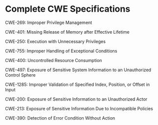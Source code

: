 

# Complete CWE Specifications

CWE-269: Improper Privilege Management

CWE-401: Missing Release of Memory after Effective Lifetime

CWE-250: Execution with Unnecessary Privileges

CWE-755: Improper Handling of Exceptional Conditions

CWE-400: Uncontrolled Resource Consumption

CWE-497: Exposure of Sensitive System Information to an Unauthorized Control Sphere

CWE-1285: Improper Validation of Specified Index, Position, or Offset in Input

CWE-200: Exposure of Sensitive Information to an Unauthorized Actor

CWE-213: Exposure of Sensitive Information Due to Incompatible Policies

CWE-390: Detection of Error Condition Without Action